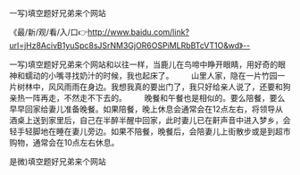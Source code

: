 一写)填空题好兄弟来个网站

《最/新/观/看/入/口👉http://www.baidu.com/link?url=jHz8AcivB1yuSpc8sJSrNM3GjOR6OSPiMLRbBTcVT1O&wd》--

一写)填空题好兄弟来个网站和以往一样，当鹿儿在鸟啼中睁开眼睛，用好奇的眼神和蠕动的小嘴寻找奶汁的时候，我也起床了。
　　山里人家，隐在一片竹园一片树林中，风风雨雨在身边。我想我真的要出门了，我只好给亲人说了，还要和狗亲热一阵再走，不然走不下去的。
　　晚餐和午餐也是相似的。要么陪餐，要么早早回家给妻儿准备晚餐。如果陪餐，晚上休息会通常会在12点左右，将领导从酒桌上送到家里后，自己在半醉半醒中回家，此时妻儿已在鼾声音中进入梦乡，会轻手轻脚地在睡在妻儿旁边。如果不陪餐，晚餐后，会陪妻儿上街散步或是到超市购物，通常会在10点左右休息。





是微)填空题好兄弟来个网站
